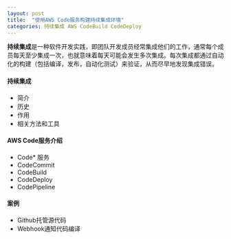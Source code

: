 ```yaml
---
layout: post
title:  "使用AWS Code服务构建持续集成环境"
categories: 持续集成 AWS CodeBuild CodeDeploy
---
```

**持续集成**是一种软件开发实践，即团队开发成员经常集成他们的工作，通常每个成员每天至少集成一次，也就意味着每天可能会发生多次集成。每次集成都通过自动化的构建（包括编译，发布，自动化测试）来验证，从而尽早地发现集成错误。

####   持续集成
- 简介
- 历史
- 作用
- 相关方法和工具

####  AWS Code服务介绍 
- Code* 服务
- CodeCommit
- CodeBuild
- CodeDeploy
- CodePipeline

####  案例
- Github托管源代码
- Webhook通知代码编译

